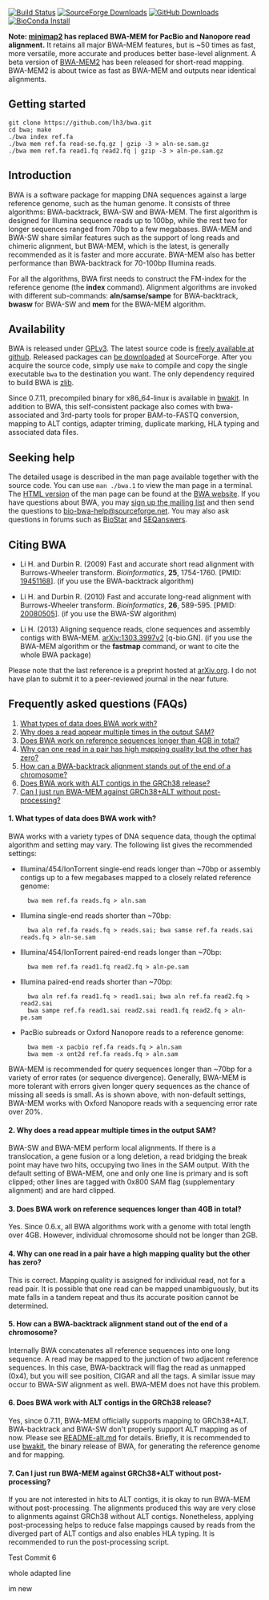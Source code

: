 [![Build Status](https://travis-ci.org/lh3/bwa.svg?branch=dev)](https://travis-ci.org/lh3/bwa)
[![SourceForge Downloads](https://img.shields.io/sourceforge/dt/bio-bwa.svg?label=SF%20downloads)](https://sourceforge.net/projects/bio-bwa/files/?source=navbar)
[![GitHub Downloads](https://img.shields.io/github/downloads/lh3/bwa/total.svg?style=flat&label=GitHub%20downloads)](https://github.com/lh3/bwa/releases)
[![BioConda Install](https://img.shields.io/conda/dn/bioconda/bwa.svg?style=flag&label=BioConda%20install)](https://anaconda.org/bioconda/bwa)

**Note: [minimap2][minimap2] has replaced BWA-MEM for __PacBio and Nanopore__ read
alignment.** It retains all major BWA-MEM features, but is ~50 times as fast,
more versatile, more accurate and produces better base-level alignment.
A beta version of [BWA-MEM2][bwa-mem2] has been released for short-read mapping.
BWA-MEM2 is about twice as fast as BWA-MEM and outputs near identical alignments.

[minimap2]: https://github.com/lh3/minimap2
[bwa-mem2]: https://github.com/bwa-mem2/bwa-mem2

## Getting started

	git clone https://github.com/lh3/bwa.git
	cd bwa; make
	./bwa index ref.fa
	./bwa mem ref.fa read-se.fq.gz | gzip -3 > aln-se.sam.gz
	./bwa mem ref.fa read1.fq read2.fq | gzip -3 > aln-pe.sam.gz

## Introduction

BWA is a software package for mapping DNA sequences against a large reference
genome, such as the human genome. It consists of three algorithms:
BWA-backtrack, BWA-SW and BWA-MEM. The first algorithm is designed for Illumina
sequence reads up to 100bp, while the rest two for longer sequences ranged from
70bp to a few megabases. BWA-MEM and BWA-SW share similar features such as the
support of long reads and chimeric alignment, but BWA-MEM, which is the latest,
is generally recommended as it is faster and more accurate. BWA-MEM also has
better performance than BWA-backtrack for 70-100bp Illumina reads.

For all the algorithms, BWA first needs to construct the FM-index for the
reference genome (the **index** command). Alignment algorithms are invoked with
different sub-commands: **aln/samse/sampe** for BWA-backtrack,
**bwasw** for BWA-SW and **mem** for the BWA-MEM algorithm.

## Availability

BWA is released under [GPLv3][1]. The latest source code is [freely
available at github][2]. Released packages can [be downloaded][3] at
SourceForge. After you acquire the source code, simply use `make` to compile
and copy the single executable `bwa` to the destination you want. The only
dependency required to build BWA is [zlib][14].

Since 0.7.11, precompiled binary for x86\_64-linux is available in [bwakit][17].
In addition to BWA, this self-consistent package also comes with bwa-associated
and 3rd-party tools for proper BAM-to-FASTQ conversion, mapping to ALT contigs,
adapter triming, duplicate marking, HLA typing and associated data files.

## Seeking help

The detailed usage is described in the man page available together with the
source code. You can use `man ./bwa.1` to view the man page in a terminal. The
[HTML version][4] of the man page can be found at the [BWA website][5]. If you
have questions about BWA, you may [sign up the mailing list][6] and then send
the questions to [bio-bwa-help@sourceforge.net][7]. You may also ask questions
in forums such as [BioStar][8] and [SEQanswers][9].

## Citing BWA

* Li H. and Durbin R. (2009) Fast and accurate short read alignment with
 Burrows-Wheeler transform. *Bioinformatics*, **25**, 1754-1760. [PMID:
 [19451168][10]]. (if you use the BWA-backtrack algorithm)

* Li H. and Durbin R. (2010) Fast and accurate long-read alignment with
 Burrows-Wheeler transform. *Bioinformatics*, **26**, 589-595. [PMID:
 [20080505][11]]. (if you use the BWA-SW algorithm)

* Li H. (2013) Aligning sequence reads, clone sequences and assembly contigs
 with BWA-MEM. [arXiv:1303.3997v2][12] [q-bio.GN]. (if you use the BWA-MEM
 algorithm or the **fastmap** command, or want to cite the whole BWA package)

Please note that the last reference is a preprint hosted at [arXiv.org][13]. I
do not have plan to submit it to a peer-reviewed journal in the near future.

## Frequently asked questions (FAQs)

1. [What types of data does BWA work with?](#type)
2. [Why does a read appear multiple times in the output SAM?](#multihit)
3. [Does BWA work on reference sequences longer than 4GB in total?](#4gb)
4. [Why can one read in a pair has high mapping quality but the other has zero?](#pe0)
5. [How can a BWA-backtrack alignment stands out of the end of a chromosome?](#endref)
6. [Does BWA work with ALT contigs in the GRCh38 release?](#altctg)
7. [Can I just run BWA-MEM against GRCh38+ALT without post-processing?](#postalt)

#### <a name="type"></a>1. What types of data does BWA work with?

BWA works with a variety types of DNA sequence data, though the optimal
algorithm and setting may vary. The following list gives the recommended
settings:

* Illumina/454/IonTorrent single-end reads longer than ~70bp or assembly
  contigs up to a few megabases mapped to a closely related reference genome:

		bwa mem ref.fa reads.fq > aln.sam

* Illumina single-end reads shorter than ~70bp:

		bwa aln ref.fa reads.fq > reads.sai; bwa samse ref.fa reads.sai reads.fq > aln-se.sam

* Illumina/454/IonTorrent paired-end reads longer than ~70bp:

		bwa mem ref.fa read1.fq read2.fq > aln-pe.sam

* Illumina paired-end reads shorter than ~70bp:

		bwa aln ref.fa read1.fq > read1.sai; bwa aln ref.fa read2.fq > read2.sai
		bwa sampe ref.fa read1.sai read2.sai read1.fq read2.fq > aln-pe.sam

* PacBio subreads or Oxford Nanopore reads to a reference genome:

		bwa mem -x pacbio ref.fa reads.fq > aln.sam
		bwa mem -x ont2d ref.fa reads.fq > aln.sam

BWA-MEM is recommended for query sequences longer than ~70bp for a variety of
error rates (or sequence divergence). Generally, BWA-MEM is more tolerant with
errors given longer query sequences as the chance of missing all seeds is small.
As is shown above, with non-default settings, BWA-MEM works with Oxford Nanopore
reads with a sequencing error rate over 20%.

#### <a name="multihit"></a>2. Why does a read appear multiple times in the output SAM?

BWA-SW and BWA-MEM perform local alignments. If there is a translocation, a gene
fusion or a long deletion, a read bridging the break point may have two hits,
occupying two lines in the SAM output. With the default setting of BWA-MEM, one
and only one line is primary and is soft clipped; other lines are tagged with
0x800 SAM flag (supplementary alignment) and are hard clipped.

#### <a name="4gb"></a>3. Does BWA work on reference sequences longer than 4GB in total?

Yes. Since 0.6.x, all BWA algorithms work with a genome with total length over
4GB. However, individual chromosome should not be longer than 2GB.

#### <a name="pe0"></a>4. Why can one read in a pair have a high mapping quality but the other has zero?

This is correct. Mapping quality is assigned for individual read, not for a read
pair. It is possible that one read can be mapped unambiguously, but its mate
falls in a tandem repeat and thus its accurate position cannot be determined.

#### <a name="endref"></a>5. How can a BWA-backtrack alignment stand out of the end of a chromosome?

Internally BWA concatenates all reference sequences into one long sequence. A
read may be mapped to the junction of two adjacent reference sequences. In this
case, BWA-backtrack will flag the read as unmapped (0x4), but you will see
position, CIGAR and all the tags. A similar issue may occur to BWA-SW alignment
as well. BWA-MEM does not have this problem.

#### <a name="altctg"></a>6. Does BWA work with ALT contigs in the GRCh38 release?

Yes, since 0.7.11, BWA-MEM officially supports mapping to GRCh38+ALT.
BWA-backtrack and BWA-SW don't properly support ALT mapping as of now. Please
see [README-alt.md][18] for details. Briefly, it is recommended to use
[bwakit][17], the binary release of BWA, for generating the reference genome
and for mapping.

#### <a name="postalt"></a>7. Can I just run BWA-MEM against GRCh38+ALT without post-processing?

If you are not interested in hits to ALT contigs, it is okay to run BWA-MEM
without post-processing. The alignments produced this way are very close to
alignments against GRCh38 without ALT contigs. Nonetheless, applying
post-processing helps to reduce false mappings caused by reads from the
diverged part of ALT contigs and also enables HLA typing. It is recommended to
run the post-processing script.



[1]: http://en.wikipedia.org/wiki/GNU_General_Public_License
[2]: https://github.com/lh3/bwa
[3]: http://sourceforge.net/projects/bio-bwa/files/
[4]: http://bio-bwa.sourceforge.net/bwa.shtml
[5]: http://bio-bwa.sourceforge.net/
[6]: https://lists.sourceforge.net/lists/listinfo/bio-bwa-help
[7]: mailto:bio-bwa-help@sourceforge.net
[8]: http://biostars.org
[9]: http://seqanswers.com/
[10]: http://www.ncbi.nlm.nih.gov/pubmed/19451168
[11]: http://www.ncbi.nlm.nih.gov/pubmed/20080505
[12]: http://arxiv.org/abs/1303.3997
[13]: http://arxiv.org/
[14]: http://zlib.net/
[15]: https://github.com/lh3/bwa/tree/mem
[16]: ftp://ftp.ncbi.nlm.nih.gov/genbank/genomes/Eukaryotes/vertebrates_mammals/Homo_sapiens/GRCh38/seqs_for_alignment_pipelines/
[17]: http://sourceforge.net/projects/bio-bwa/files/bwakit/
[18]: https://github.com/lh3/bwa/blob/master/README-alt.md
Test Commit 6

whole adapted line

im new
